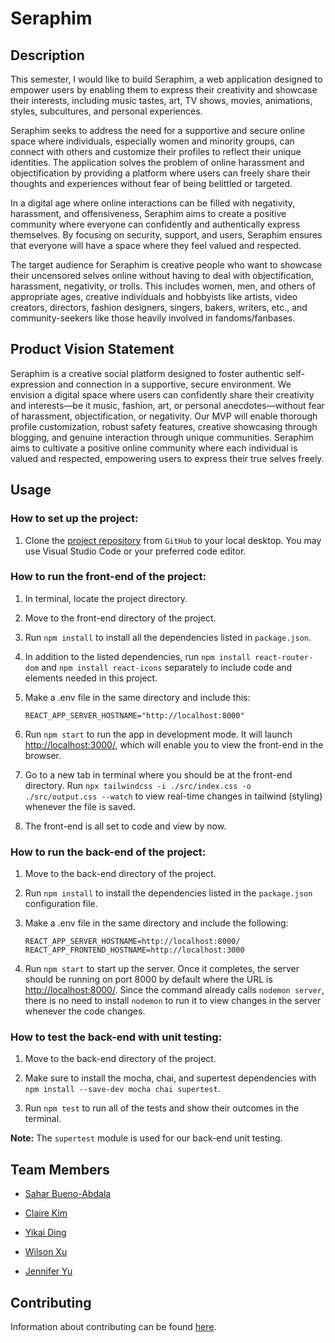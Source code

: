 # Seraphim

## Description

This semester, I would like to build Seraphim, a web application designed to empower users by enabling them to express their creativity and showcase their interests, including music tastes, art, TV shows, movies, animations, styles, subcultures, and personal experiences.

Seraphim seeks to address the need for a supportive and secure online space where individuals, especially women and minority groups, can connect with others and customize their profiles to reflect their unique identities. The application solves the problem of online harassment and objectification by providing a platform where users can freely share their thoughts and experiences without fear of being belittled or targeted.

In a digital age where online interactions can be filled with negativity, harassment, and offensiveness, Seraphim aims to create a positive community where everyone can confidently and authentically express themselves. By focusing on security, support, and users, Seraphim ensures that everyone will have a space where they feel valued and respected.

The target audience for Seraphim is creative people who want to showcase their uncensored selves online without having to deal with objectification, harassment, negativity, or trolls. This includes women, men, and others of appropriate ages, creative individuals and hobbyists like artists, video creators, directors, fashion designers, singers, bakers, writers, etc., and community-seekers like those heavily involved in fandoms/fanbases.

## Product Vision Statement

Seraphim is a creative social platform designed to foster authentic self-expression and connection in a supportive, secure environment. We envision a digital space where users can confidently share their creativity and interests—be it music, fashion, art, or personal anecdotes—without fear of harassment, objectification, or negativity. Our MVP will enable thorough profile customization, robust safety features, creative showcasing through blogging, and genuine interaction through unique communities. Seraphim aims to cultivate a positive online community where each individual is valued and respected, empowering users to express their true selves freely.

## Usage

### How to set up the project:
1. Clone the [project repository](https://github.com/agiledev-students-fall2024/4-final-project-seraphim) from `GitHub` to your local desktop. You may use Visual Studio Code or your preferred code editor. 

### How to run the front-end of the project:
1. In terminal, locate the project directory. 

2. Move to the front-end directory of the project. 

3. Run `npm install` to install all the dependencies listed in `package.json`. 

4. In addition to the listed dependencies, run `npm install react-router-dom` and `npm install react-icons` separately to include code and elements needed in this project.

5. Make a .env file in the same directory and include this:
    ```
    REACT_APP_SERVER_HOSTNAME="http://localhost:8000"
    ```
6. Run `npm start` to run the app in development mode. It will launch [http://localhost:3000/](http://localhost:3000/), which will enable you to view the front-end in the browser.

7. Go to a new tab in terminal where you should be at the front-end directory. Run `npx tailwindcss -i ./src/index.css -o ./src/output.css --watch` to view real-time changes in tailwind (styling) whenever the file is saved. 

8. The front-end is all set to code and view by now. 

### How to run the back-end of the project:
1. Move to the back-end directory of the project. 

2. Run `npm install` to install the dependencies listed in the `package.json` configuration file. 

3. Make a .env file in the same directory and include the following: 
    ```
    REACT_APP_SERVER_HOSTNAME=http://localhost:8000/
    REACT_APP_FRONTEND_HOSTNAME=http://localhost:3000
    ```

4. Run `npm start` to start up the server. Once it completes, the server should be running on port 8000 by default where the URL is [http://localhost:8000/](http://localhost:8000). Since the command already calls `nodemon server`, there is no need to install `nodemon` to run it to view changes in the server whenever the code changes.

### How to test the back-end with unit testing: 
1. Move to the back-end directory of the project. 

2. Make sure to install the mocha, chai, and supertest dependencies with `npm install --save-dev mocha chai supertest`. 

3. Run `npm test` to run all of the tests and show their outcomes in the terminal. 

**Note:** The `supertest` module is used for our back-end unit testing. 

## Team Members

* [Sahar Bueno-Abdala](https://github.com/saharbueno)

* [Claire Kim](https://github.com/radishsoups)

* [Yikai Ding](https://github.com/dyk2003)

* [Wilson Xu](https://github.com/wilsonxu101)

* [Jennifer Yu](https://github.com/jenniferyuuu)

## Contributing

Information about contributing can be found [here](https://github.com/agiledev-students-fall2024/4-final-project-seraphim/blob/master/CONTRIBUTING.md).
